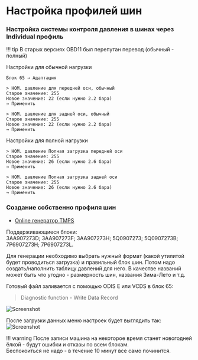 # Настройка профилей шин

### Настройка системы контроля давления в шинах через Individual профиль

!!! tip
    В старых версиях OBD11 был перепутан перевод (обычный - полный)
    
Настройки для обычной нагрузки

    Блок 65 → Адаптация

    > НОМ. давление для передней оси, обычный
    Старое значение: 255
    Новое значение: 22 (если нужно 2.2 бара)
    → Применить
    
    > НОМ. давление для задней оси, обычный
    Старое значение: 255
    Новое значение: 22 (если нужно 2.2 бара)
    → Применить

Настройки для полной нагрузки

    > НОМ. давление Полная загрузка передней оси
    Старое значение: 255
    Новое значение: 26 (если нужно 2.6 бара)
    → Применить
    
    > НОМ. давление Полная загрузка задней оси
    Старое значение: 255
    Новое значение: 26 (если нужно 2.6 бара)
    → Применить

### Создание собственно профиля шин

+ [Online генератор TMPS](generator.html)

Поддерживающиеся блоки:   
3AA907273D; 3AA907273F; 3AA907273H; 5Q0907273; 5Q0907273B; 7P6907273H; 7P6907273L.

Для генерации необходимо выбрать нужный формат (какой утилитой будет проводиться загрузка) и правильный блок шин. 
Потом надо создать/наполнить таблицу давлений для него. 
В качестве названий может быть что угодно - размерность шин, названия Зима-Лето и т.д.

Готовый файл заливается с помощью ODIS E или VCDS в блок 65:

> Diagnostic function - Write Data Record

![Screenshot](../images/odis-e-tires.png) 

После загрузки данных меню настроек будет выглядить так:
![Screenshot](../images/tires.jpg) 
    
!!! warning
    После записи машина на некоторое время станет новогодней ёлкой - будут ошибки и отказы по всем блокам.   
    Беспокоиться не надо - в течение 10 минут все само починится.